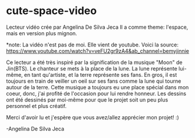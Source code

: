 # cute-space-video

Lecteur vidéo crée par Angelina De Silva Jeca
Il a comme theme: l'espace, mais en version plus mignon.

*note: La vidéo n'est pas de moi. Elle vient de youtube. 
Voici la source: https://www.youtube.com/watch?v=veFU2gr9zA4&ab_channel=bemyjinnie

Ce lecteur a été très inspiré par la signification de la
musique "Moon" de Jin(BTS). Le chanteur se mets à la place de la lune. La lune représente lui-même, en tant qu'artiste, et la terre représente ses fans. En gros, il est toujours en train de veiller un oeil sur ses fans comme la lune qui tourne autour de la terre. Cette musique a toujours eu une place spécial dans mon coeur, donc, j'ai profité de l'occasion pour lui rendre honneur. Les dessins ont été dessinés par moi-même pour que le projet soit un peu plus personnel et plus créatif. 

Merci d'avoir lu et j'espère que vous avez/allez apprécier mon projet! :)

-Angelina De Silva Jeca